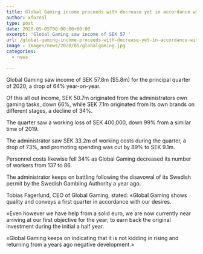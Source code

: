 ```yaml
---
title: Global Gaming income proceeds with decrease yet in accordance with desires
author: xforeal 
type: post
date: 2020-05-05T00:00:00+00:00
excerpt: 'Global Gaming saw income of SEK 57 '
url: /global-gaming-income-proceeds-with-decrease-yet-in-accordance-with-desires/
image : images/news/2020/05/globalgaming.jpg
categories:
  - news

---
```

Global Gaming saw income of SEK 57.8m ($5.8m) for the principal quarter of 2020, a drop of 64&percnt; year-on-year. 

Of this all out income, SEK 50.7m originated from the administrators own gaming tasks, down 66&percnt;, while SEK 7.1m originated from its own brands on different stages, a decline of 34&percnt;. 

The quarter saw a working loss of SEK 400,000, down 99&percnt; from a similar time of 2019. 

The administrator saw SEK 33.2m of working costs during the quarter, a drop of 73&percnt;, and promoting spending was cut by 89&percnt; to SEK 9.1m. 

Personnel costs likewise fell 34&percnt; as Global Gaming decreased its number of workers from 137 to 86. 

The administrator keeps on battling following the disavowal of its Swedish permit by the Swedish Gambling Authority a year ago. 

Tobias Fagerlund, CEO of Global Gaming, stated: &#171;Global Gaming shows quality and conveys a first quarter in accordance with our desires. 

&#171;Even however we have help from a solid euro, we are now currently near arriving at our first objective for the year; to earn back the original investment during the initial a half year. 

&#171;Global Gaming keeps on indicating that it is not kidding in rising and returning from a years ago negative development.&#187;